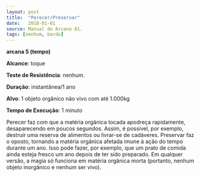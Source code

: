 ```yaml
---
layout: post
title:  "Perecer/Preservar"
date:   2018-01-01
source: Manual do Arcano 81.
tags: [nenhum, bardo]
---
```


**arcana 5 (tempo)**

**Alcance**: toque

**Teste de Resistência**: nenhum.

**Duração**: instantânea/1 ano

**Alvo**: 1 objeto orgânico não vivo com até 1.000kg

**Tempo de Execução**: 1 minuto

Perecer faz com que a matéria orgânica tocada apodreça rapidamente, desaparecendo em poucos segundos. Assim, é possível, por exemplo, destruir uma reserva de alimentos ou livrar-se de cadáveres. Preservar faz o oposto, tornando a matéria orgânica afetada imune à ação do tempo durante um ano. Isso pode fazer, por exemplo, que um prato de comida ainda esteja fresco um ano depois de ter sido preparado.
Em qualquer versão, a magia só funciona em matéria orgânica morta (portanto, nenhum objeto inorgânico e nenhum ser vivo).
